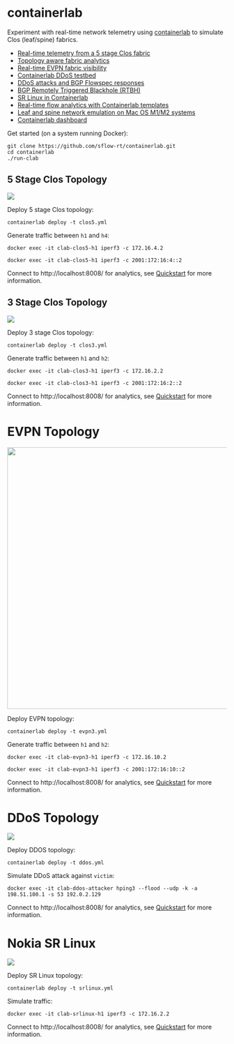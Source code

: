 # containerlab
Experiment with real-time network telemetry using [containerlab](https://containerlab.dev/) to simulate Clos (leaf/spine) fabrics.

* [Real-time telemetry from a 5 stage Clos fabric](https://blog.sflow.com/2022/02/real-time-telemetry-from-5-stage-clos.html)
* [Topology aware fabric analytics](https://blog.sflow.com/2022/02/topology-aware-fabric-analytics.html)
* [Real-time EVPN fabric visibility](https://blog.sflow.com/2022/03/real-time-evpn-fabric-visibility.html)
* [Containerlab DDoS testbed](https://blog.sflow.com/2022/03/containerlab-ddos-testbed.html)
* [DDoS attacks and BGP Flowspec responses](https://blog.sflow.com/2022/03/ddos-attacks-and-bgp-flowspec-responses.html)
* [BGP Remotely Triggered Blackhole (RTBH)](https://blog.sflow.com/2022/04/bgp-remotely-triggered-blackhole-rtbh.html)
* [SR Linux in Containerlab](https://blog.sflow.com/2022/07/sr-linux-in-containerlab.html)
* [Real-time flow analytics with Containerlab templates](https://blog.sflow.com/2023/02/real-time-flow-analytics-with.html)
* [Leaf and spine network emulation on Mac OS M1/M2 systems](https://blog.sflow.com/2023/05/leaf-and-spine-network-emulation-on-mac.html)
* [Containerlab dashboard](https://blog.sflow.com/2023/08/containerlab-dashboard.html)

Get started (on a system running Docker):
```
git clone https://github.com/sflow-rt/containerlab.git
cd containerlab
./run-clab
```

## 5 Stage Clos Topology
![](clos5.png)

Deploy 5 stage Clos topology:

`containerlab deploy -t clos5.yml`

Generate traffic between `h1` and `h4`:

`docker exec -it clab-clos5-h1 iperf3 -c 172.16.4.2`

`docker exec -it clab-clos5-h1 iperf3 -c 2001:172:16:4::2`

Connect to http://localhost:8008/ for analytics, see [Quickstart](https://sflow-rt.com/intro.php) for more information.

## 3 Stage Clos Topology
![](clos3.png)

Deploy 3 stage Clos topology:

`containerlab deploy -t clos3.yml`

Generate traffic between `h1` and `h2`:

`docker exec -it clab-clos3-h1 iperf3 -c 172.16.2.2`

`docker exec -it clab-clos3-h1 iperf3 -c 2001:172:16:2::2`

Connect to http://localhost:8008/ for analytics, see [Quickstart](https://sflow-rt.com/intro.php) for more information.

# EVPN Topology
<img src="evpn3.png" width="600">

Deploy EVPN topology:

`containerlab deploy -t evpn3.yml`

Generate traffic between `h1` and `h2`:

`docker exec -it clab-evpn3-h1 iperf3 -c 172.16.10.2`

`docker exec -it clab-evpn3-h1 iperf3 -c 2001:172:16:10::2`

Connect to http://localhost:8008/ for analytics, see [Quickstart](https://sflow-rt.com/intro.php) for more information.

# DDoS Topology
![](ddos.png)

Deploy DDOS topology:

`containerlab deploy -t ddos.yml`

Simulate DDoS attack against `victim`:

`docker exec -it clab-ddos-attacker hping3 --flood --udp -k -a 198.51.100.1 -s 53 192.0.2.129`

Connect to http://localhost:8008/ for analytics, see [Quickstart](https://sflow-rt.com/intro.php) for more information.

# Nokia SR Linux
![](srlinux.png)

Deploy SR Linux topology:

`containerlab deploy -t srlinux.yml`

Simulate traffic:

`docker exec -it clab-srlinux-h1 iperf3 -c 172.16.2.2`

Connect to http://localhost:8008/ for analytics, see [Quickstart](https://sflow-rt.com/intro.php) for more information.
